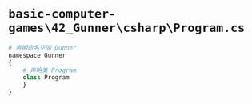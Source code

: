 # `basic-computer-games\42_Gunner\csharp\Program.cs`

```py
# 声明命名空间 Gunner
namespace Gunner
{
    # 声明类 Program
    class Program
    }
}
```
